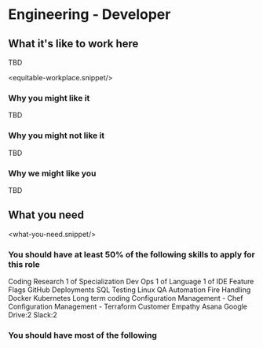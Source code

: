# Engineering - Developer

## What it's like to work here
TBD

<equitable-workplace.snippet/>

### Why you might like it
TBD

### Why you might not like it
TBD

### Why we might like you
TBD

## What you need

<what-you-need.snippet/>

### You should have at least 50% of the following skills to apply for this role

<skills>
Coding
Research
1 of Specialization
Dev Ops
1 of Language
1 of IDE
Feature Flags
GitHub
Deployments
SQL
Testing
Linux
QA Automation
Fire Handling
Docker
Kubernetes
Long term coding
Configuration Management - Chef
Configuration Management - Terraform
Customer Empathy
Asana
Google Drive:2
Slack:2
</skills>

### You should have most of the following
<inherit doc="base.md"/>